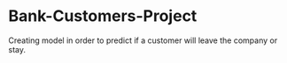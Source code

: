 # Bank-Customers-Project
Creating model in order to predict if a customer will leave the company or stay. 
